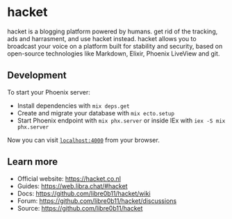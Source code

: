 # hacket

hacket is a blogging platform powered by humans. get rid of the tracking, ads and harrasment, and use hacket instead. hacket allows you to broadcast your voice on a platform built for stability and security, based on open-source technologies like Markdown, Elixir, Phoenix LiveView and git.

## Development

To start your Phoenix server:

- Install dependencies with `mix deps.get`
- Create and migrate your database with `mix ecto.setup`
- Start Phoenix endpoint with `mix phx.server` or inside IEx with `iex -S mix phx.server`

Now you can visit [`localhost:4000`](http://localhost:4000) from your browser.

## Learn more

- Official website: <https://hacket.co.nl>
- Guides: <https://web.libra.chat/#hacket>
- Docs: <https://github.com/libre0b11/hacket/wiki>
- Forum: <https://github.com/libre0b11/hacket/discussions>
- Source: <https://github.com/libre0b11/hacket>
